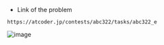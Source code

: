- Link of the problem
```
https://atcoder.jp/contests/abc322/tasks/abc322_e
```
![image](https://github.com/utkarshkr-creator/Some-Cool-CP-Problems/assets/66742842/1669ec37-61e8-47a8-9eb8-2710c3239502)


